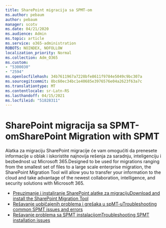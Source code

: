 ```yaml
---
title: SharePoint migracija sa SPMT-om
ms.author: pebaum
author: pebaum
manager: scotv
ms.date: 04/21/2020
ms.audience: Admin
ms.topic: article
ms.service: o365-administration
ROBOTS: NOINDEX, NOFOLLOW
localization_priority: Normal
ms.collection: Adm_O365
ms.custom:
- "5300030"
- "2594"
ms.openlocfilehash: 34b7611967a7228bfe8611f9784e5049c9bc307a
ms.sourcegitcommit: 8bc60ec34bc1e40685e3976576e04a2623f63a7c
ms.translationtype: MT
ms.contentlocale: sr-Latn-RS
ms.lasthandoff: 04/15/2021
ms.locfileid: "51828311"
---
```

# <a name="sharepoint-migration-with-spmt"></a><span data-ttu-id="88d0f-102">SharePoint migracija sa SPMT-om</span><span class="sxs-lookup"><span data-stu-id="88d0f-102">SharePoint Migration with SPMT</span></span>

<span data-ttu-id="88d0f-103">Alatka za migraciju SharePoint migracije će vam omogućiti da prenesete informacije u oblak i iskoristite najnovija rešenja za saradnju, inteligenciju i bezbednost uz Microsoft 365.</span><span class="sxs-lookup"><span data-stu-id="88d0f-103">Designed to be used for migrations ranging from the smallest set of files to a large scale enterprise migration, the SharePoint Migration Tool will allow you to transfer your information to the cloud and take advantage of the newest collaboration, intelligence, and security solutions with Microsoft 365.</span></span>

- [<span data-ttu-id="88d0f-104">Preuzimanje i instaliranje SharePoint alatke za migraciju</span><span class="sxs-lookup"><span data-stu-id="88d0f-104">Download and install the SharePoint Migration Tool</span></span>](https://docs.microsoft.com/sharepointmigration/introducing-the-sharepoint-migration-tool)
- [<span data-ttu-id="88d0f-105">Rešavanje uobičajenih problema i grešaka u spMT-u</span><span class="sxs-lookup"><span data-stu-id="88d0f-105">Troubleshooting common SPMT issues and errors</span></span>](https://docs.microsoft.com/sharepointmigration/troubleshooting-common-spmt-issues)
- [<span data-ttu-id="88d0f-106">Rešavanje problema sa SPMT instalacijom</span><span class="sxs-lookup"><span data-stu-id="88d0f-106">Troubleshooting SPMT installation issues</span></span>](https://docs.microsoft.com/sharepointmigration/spmt-install-issues#troubleshooting-spmt-installation-issues)
